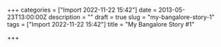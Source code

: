 +++
categories = ["Import 2022-11-22 15:42"]
date = 2013-05-23T13:00:00Z
description = ""
draft = true
slug = "my-bangalore-story-1"
tags = ["Import 2022-11-22 15:42"]
title = "My Bangalore Story #1"

+++




